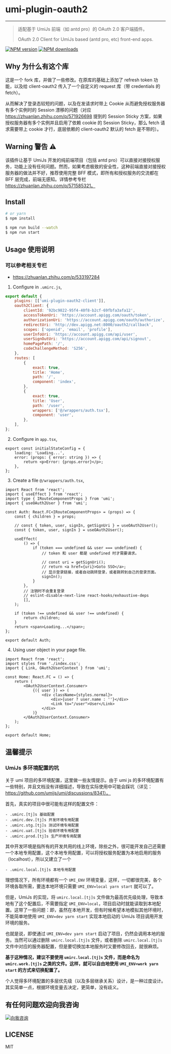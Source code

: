 # umi-plugin-oauth2

---

> 适配基于 UmiJs 前端（如 antd pro）的 OAuth 2.0 客户端插件。
>
> OAuth 2.0 Client for UmiJs based (antd pro, etc) front-end apps.

[![NPM version](https://img.shields.io/npm/v/umi-plugin-oauth2.svg?style=flat)](https://npmjs.org/package/umi-plugin-oauth2) [![NPM downloads](http://img.shields.io/npm/dm/umi-plugin-oauth2.svg?style=flat)](https://npmjs.org/package/umi-plugin-oauth2)

## Why 为什么有这个库

这是一个 fork 库，并做了一些修改。在原库的基础上添加了 refresh token 功能，以及给 client-oauth2 传入了一个自定义的 request 库（带 credentials 的 fetch）。

从而解决了登录态较短的问题，以及在发请求时带上 Cookie 从而避免授权服务器有多个实例时的 Session 漂移的问题（对应 https://zhuanlan.zhihu.com/p/571926698 提到的 Session Sticky 方案，如果授权服务器有多个实例并且启用了依赖 cookie 的 Session Sticky，那么 fetch 请求需要带上 cookie 才行，底层依赖的 client-oauth2 默认的 fetch 是不带的）。

## Warning 警告 ⚠️

该插件让基于 UmiJs 开发的纯前端项目（包括 antd pro）可以直接对接授权服务，功能上没有任何问题。然而，如果考虑极致的安全性，这种前端直接对接授权服务器的做法并不好，推荐使用完整 BFF 模式，即所有和授权服务的交流都在 BFF 层完成，前端无感知。详情参考专栏 https://zhuanlan.zhihu.com/p/571585321。

## Install

```bash
# or yarn
$ npm install
```

```bash
$ npm run build --watch
$ npm run start
```

## Usage 使用说明

### 可以参考相关专栏

-   https://zhuanlan.zhihu.com/p/533197284

1. Configure in `.umirc.js`,

```js
export default {
    plugins: [['umi-plugin-oauth2-client']],
    oauth2Client: {
        clientId: '92bc9822-95f4-40f8-b2cf-69fbfa3afa12',
        accessTokenUri: 'https://account.apigg.com/oauth/token',
        authorizationUri: 'https://account.apigg.com/oauth/authorize',
        redirectUri: 'http://dev.apigg.net:8000/oauth2/callback',
        scopes: ['openid', 'email', 'profile'],
        userInfoUri: 'https://account.apigg.com/api/user',
        userSignOutUri: 'https://account.apigg.com/api/signout',
        homePagePath: '/',
        codeChallengeMethod: 'S256',
    },
    routes: [
        {
            exact: true,
            title: 'Home',
            path: '/',
            component: 'index',
        },
        {
            exact: true,
            title: 'User',
            path: '/user',
            wrappers: ['@/wrappers/auth.tsx'],
            component: 'user',
        },
    ],
};
```

2. Configure in `app.tsx`,

```tsx
export const initialStateConfig = {
    loading: 'Loading...',
    error: (props: { error: string }) => {
        return <p>Error: {props.error}</p>;
    },
};
```

3. Create a file `@/wrappers/auth.tsx`,

```tsx
import React from 'react';
import { useEffect } from 'react';
import type { IRouteComponentProps } from 'umi';
import { useOAuth2User } from 'umi';

const Auth: React.FC<IRouteComponentProps> = (props) => {
    const { children } = props;

    // const { token, user, signIn, getSignUri } = useOAuth2User();
    const { token, user, signIn } = useOAuth2User();

    useEffect(
        () => {
            if (token === undefined && user === undefined) {
                // token 和 user 都是 undefined 时才需要请求。

                // const uri = getSignUri();
                // return <a href={uri}>Goto SSO</a>;
                // 显示登录链接，或者自动跳转登录，或者跳转到自己的登录页面。
                signIn();
            }
        },
        // 注销时不会重复登录
        // eslint-disable-next-line react-hooks/exhaustive-deps
        [],
    );

    if (token !== undefined && user !== undefined) {
        return children;
    }
    return <span>Loading...</span>;
};

export default Auth;
```

4. Using user object in your page file.

```tsx
import React from 'react';
import styles from './index.css';
import { Link, OAuth2UserContext } from 'umi';

const Home: React.FC = () => {
    return (
        <OAuth2UserContext.Consumer>
            {({ user }) => (
                <div className={styles.normal}>
                    <div>{user ? user.name : ''}</div>
                    <Link to="/user">User</Link>
                </div>
            )}
        </OAuth2UserContext.Consumer>
    );
};

export default Home;
```

## 温馨提示

### UmiJs 多环境配置的坑

关于 umi 项目的多环境配置，这里做一些友情提示。由于 umi js 的多环境配置有一些特别，并且文档没有详细描述，导致在实际使用中可能会踩坑（详见： https://github.com/umijs/umi/discussions/8341）。

首先，真实的项目中很可能有这样的配置文件：

```
- .umirc.[tj]s 基础配置
- .umirc.dev.[tj]s 开发环境专用配置
- .umirc.stg.[tj]s 测试环境专用配置
- .umirc.uat.[tj]s 验收环境专用配置
- .umirc.prod.[tj]s 生产环境专用配置
```

其中开发环境是指所有的开发共用的线上环境，除些之外，很可能开发自己还需要一个本地专用配置，这个本地专用配置，可以将授权服务配置为本地启用的服务（localhost），所以又建立了一个

```
- .umirc.local.[tj]s 本地专用配置
```

理想情况下，所有环境都有一个 `UMI_ENV` 环境变量，这样，一切都很完美，各个环境各取所需，要连本地环境只需要 `UMI_ENV=local yarn start` 就可以了。

但是，UmiJs 的实现，将 `umirc.local.[tj]s` 文件做为最高优先级处理，导致本地有了这个配置后，不需要指定 `UMI_ENV=local`，项目启动时就能读取到本地配置。这带了一些问题：即，虽然在本地开发，但有时候希望本地模拟其他环境时，不能简单地使用 `UMI_ENV=dev yarn start` 实现本地启动的 UmiJs 项目调用开发环境的服务。

也就是说，即使通过 `UMI_ENV=dev yarn start` 启动了项目，仍然会调用本地的服务。当然可以通过删除 `umirc.local.[tj]s` 文件，或者删除 `umirc.local.[tj]s` 文件中对应的服务器配置，但是要切换加本地服务时又要修改回去，就很麻烦。

**基于这种情况，建议不要使用 `umirc.local.[tj]s` 文件，而是命名为 `umirc.work.[tj]s` 之类的文件。这样，就可以自由地使用 `UMI_ENV=work yarn start` 的方式来切换配置了。**

个人觉得多环境配置的多层优先级（以及多层继承关系）设计，是一种过度设计。其实简单一点，根据环境变量去决定，更简单，没有歧义。

## 有任何问题欢迎向我咨询

[![向我咨询](https://urlscan.io/liveshot/?width=400&height=650&url=https://www.zhihu.com/consult/people/1073548674713423872)](https://www.zhihu.com/consult/people/1073548674713423872)

## LICENSE

MIT
